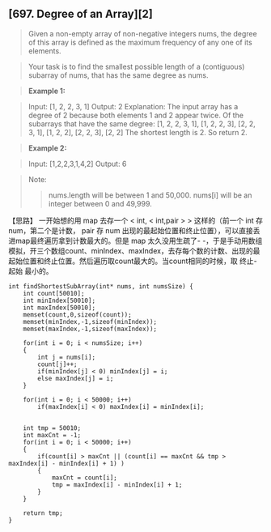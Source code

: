 ## [697. Degree of an Array][2]

>Given a non-empty array of non-negative integers nums, the degree of this array is defined as the maximum frequency of any one of its elements.

>Your task is to find the smallest possible length of a (contiguous) subarray of nums, that has the same degree as nums.

>**Example 1:**

>Input: [1, 2, 2, 3, 1]
>Output: 2
>Explanation: 
>The input array has a degree of 2 because both elements 1 and 2 appear twice.
>Of the subarrays that have the same degree:
>[1, 2, 2, 3, 1], [1, 2, 2, 3], [2, 2, 3, 1], [1, 2, 2], [2, 2, 3], [2, 2]
>The shortest length is 2. So return 2.

>**Example 2:**

>Input: [1,2,2,3,1,4,2]
>Output: 6

>Note:
>   >nums.length will be between 1 and 50,000.
>   >nums[i] will be an integer between 0 and 49,999.

【思路】
一开始想的用 map 去存一个 < int,  < int,pair > > 这样的（前一个 int 存 num，第二个是计数， pair 存 num 出现的最起始位置和终止位置），可以直接丢进map最终遍历拿到计数最大的。但是 map 太久没用生疏了- -，于是手动用数组模拟，开三个数组count、minIndex、maxIndex，去存每个数的计数、出现的最起始位置和终止位置。然后遍历取count最大的。当count相同的时候，取 终止-起始 最小的。

```
int findShortestSubArray(int* nums, int numsSize) {
    int count[50010];
	int minIndex[50010];
    int maxIndex[50010];
    memset(count,0,sizeof(count));
    memset(minIndex,-1,sizeof(minIndex));
    memset(maxIndex,-1,sizeof(maxIndex));
    
    for(int i = 0; i < numsSize; i++)
    {
    	int j = nums[i];
    	count[j]++;
    	if(minIndex[j] < 0) minIndex[j] = i;
    	else maxIndex[j] = i;
	}
	
	for(int i = 0; i < 50000; i++)
    	if(maxIndex[i] < 0) maxIndex[i] = minIndex[i];
	
	
	int tmp = 50010;
	int maxCnt = -1;
	for(int i = 0; i < 50000; i++)
	{
		if(count[i] > maxCnt || (count[i] == maxCnt && tmp > maxIndex[i] - minIndex[i] + 1) )
		{
			maxCnt = count[i];
			tmp = maxIndex[i] - minIndex[i] + 1;
		}
	}
	
	return tmp;
}
```